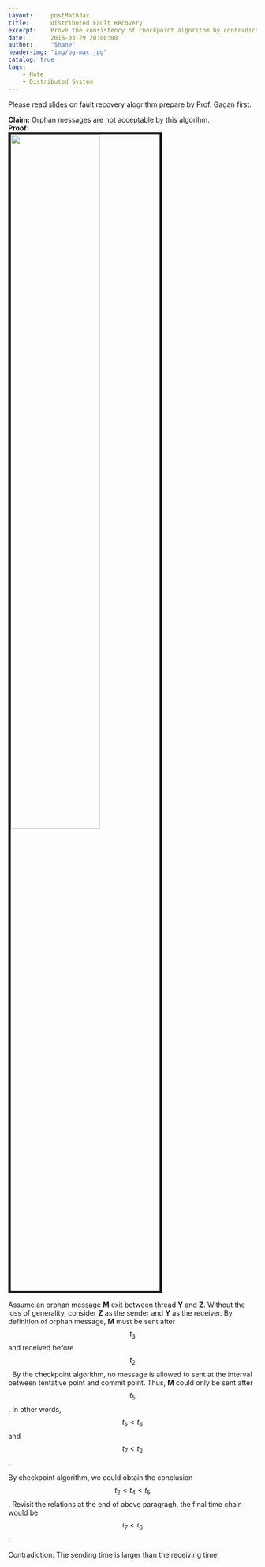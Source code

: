 ```yaml
---
layout:     postMathJax
title:      Distributed Fault Recovery
excerpt:    Prove the consistency of checkpoint algorithm by contradiction.
date:       2018-03-29 20:00:00
author:     "Shane"
header-img: "img/bg-mac.jpg"
catalog: true
tags:
    - Note
    - Distributed System
---
```


Please read [slides](http://web.cse.ohio-state.edu/~agrawal.28/760/Slides/mar28.pdf) on fault recovery alogrithm prepare by Prof. Gagan first.

**Claim:** Orphan messages are not acceptable by this algorihm.<br>
**Proof:** <br>
<img width="60%" src="https://i.imgur.com/SkYA9dr.jpg" border="5"/>

Assume an orphan message **M** exit between thread **Y** and **Z**. Without the loss of generality, consider **Z** as the sender and **Y** as the receiver. By definition of orphan message, **M** must be sent after $$t_3$$ and received before $$t_2$$. By the checkpoint algorithm, no message is allowed to sent at the interval between tentative point and commit point. Thus, **M** could only be sent after $$t_5$$. In other words, $$t_5 < t_6$$ and $$t_7 < t_2$$ .

By checkpoint algorithm, we could obtain the conclusion $$t_2 < t_4 < t_5$$. Revisit the relations at the end of above paragragh, the final time chain would be $$t_7 < t_6$$.

Contradiction: The sending time is larger than the receiving time! 

